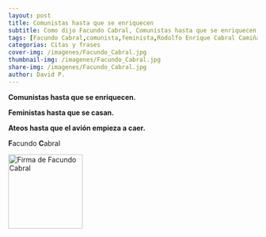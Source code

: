 ```yaml
---
layout: post
title: Comunistas hasta que se enriquecen
subtitle: Como dijo Facundo Cabral, Comunistas hasta que se enriquecen.  Feministas hasta que se casan.  Ateos hasta que el avión empieza a caer.
tags: [Facundo Cabral,comunista,feminista,Rodolfo Enrique Cabral Camiñas,ateos,religion,matrimonio,dinero,riqueza]
categorias: Citas y frases
cover-img: /imagenes/Facundo_Cabral.jpg
thumbnail-img: /imagenes/Facundo_Cabral.jpg
share-img: /imagenes/Facundo_Cabral.jpg
author: David P.
---
```


 **Comunistas hasta que se enriquecen.**  

 **Feministas hasta que se casan.**  

 **Ateos hasta que el avión empieza a caer.**

**F**acundo **C**abral

<img src="(/imagenes/Firma_de_Facundo_Cabral.png" alt="Firma de Facundo Cabral" style="width:150px;"/>
